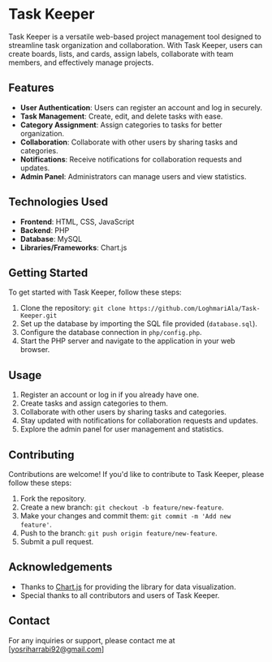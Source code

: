 # Task Keeper

Task Keeper is a versatile web-based project management tool designed to streamline task organization and collaboration. With Task Keeper, users can create boards, lists, and cards, assign labels, collaborate with team members, and effectively manage projects.

## Features

- **User Authentication**: Users can register an account and log in securely.
- **Task Management**: Create, edit, and delete tasks with ease.
- **Category Assignment**: Assign categories to tasks for better organization.
- **Collaboration**: Collaborate with other users by sharing tasks and categories.
- **Notifications**: Receive notifications for collaboration requests and updates.
- **Admin Panel**: Administrators can manage users and view statistics.

## Technologies Used

- **Frontend**: HTML, CSS, JavaScript
- **Backend**: PHP
- **Database**: MySQL
- **Libraries/Frameworks**: Chart.js

## Getting Started

To get started with Task Keeper, follow these steps:

1. Clone the repository: `git clone https://github.com/LoghmariAla/Task-Keeper.git`
2. Set up the database by importing the SQL file provided (`database.sql`).
3. Configure the database connection in `php/config.php`.
4. Start the PHP server and navigate to the application in your web browser.

## Usage

1. Register an account or log in if you already have one.
2. Create tasks and assign categories to them.
3. Collaborate with other users by sharing tasks and categories.
4. Stay updated with notifications for collaboration requests and updates.
5. Explore the admin panel for user management and statistics.

## Contributing

Contributions are welcome! If you'd like to contribute to Task Keeper, please follow these steps:

1. Fork the repository.
2. Create a new branch: `git checkout -b feature/new-feature`.
3. Make your changes and commit them: `git commit -m 'Add new feature'`.
4. Push to the branch: `git push origin feature/new-feature`.
5. Submit a pull request.

## Acknowledgements

- Thanks to [Chart.js](https://www.chartjs.org/) for providing the library for data visualization.
- Special thanks to all contributors and users of Task Keeper.

## Contact

For any inquiries or support, please contact me at [yosriharrabi92@gmail.com]
